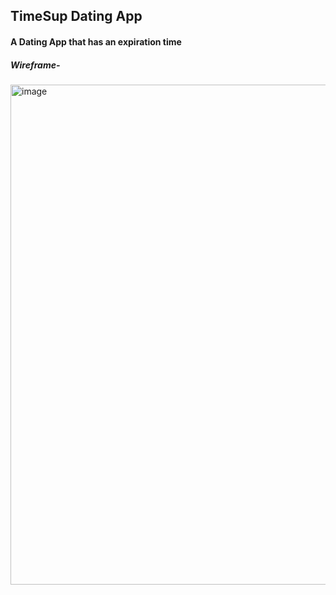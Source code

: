 ## TimeSup Dating App

#### A Dating App that has an expiration time

##### Wireframe-

<img width="800" alt="image" src="https://user-images.githubusercontent.com/72634228/183230637-0377897c-6d75-4f4a-a7d1-7b52164d51e3.png">

